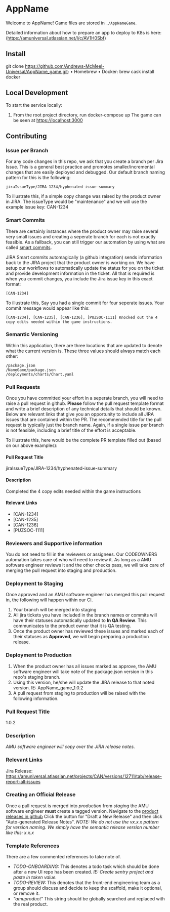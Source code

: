 # AppName

Welcome to AppName! Game files are stored in `./AppNameGame`.

Detailed information about how to prepare an app to deploy to K8s is here: (https://amuniversal.atlassian.net/l/c/AV1H0Sbf)

## Install

git clone <https://github.com/Andrews-McMeel-Universal/AppName_game.git>:
• Homebrew
• Docker: brew cask install docker

## Local Development

To start the service locally:

1. From the root project directory, run docker-compose up
   The game can be seen at <https://localhost:3000>

## Contributing

### Issue per Branch

For any code changes in this repo, we ask that you create a branch per Jira Issue. This is a general best practice and promotes smaller/incremental changes that are easily deployed and debugged. Our default branch naming pattern for this is the following:

```
jiraIssueType/JIRA-1234/hyphenated-issue-summary
```

To illustrate this, if a simple copy change was raised by the product owner in JIRA. The issueType would be "maintenance" and we will use the example issue key: CAN-1234

### Smart Commits

There are certainly instances where the product owner may raise several very small issues and creating a seperate branch for each is not exactly feasible. As a fallback, you can still trigger our automation by using what are called [smart commits](https://confluence.atlassian.com/fisheye/using-smart-commits-960155400.html).

JIRA Smart commits automagically (a github integration) sends information back to the JIRA project that the product owner is working on. We have setup our workflows to automatically update the status for you on the ticket and provide development information in the ticket. All that is required is when you commit changes, you include the Jira issue key in this exact format:

```
[CAN-1234]
```

To illustrate this, Say you had a single commit for four seperate issues. Your commit message would appear like this:

```
[CAN-1234], [CAN-1235], [CAN-1236], [PUZSOC-1111] Knocked out the 4 copy edits needed within the game instructions.
```

### Semantic Versioning

Within this application, there are three locations that are updated to denote what the current version is. These three values should always match each other:

```
/package.json
/NameGame/package.json
/deployments/charts/Chart.yaml
```

### Pull Requests

Once you have committed your effort in a seperate branch, you will need to raise a pull request in github. **Please** follow the pull request template format and write a brief description of any technical details that should be known. Below are relevant links that give you an opportunity to include all JIRA issues that are contained within the PR. The recommended title for the pull request is typically just the branch name. Again, if a single issue per branch is not feasible, including a brief title of the effort is acceptable.

To illustrate this, here would be the complete PR template filled out (based on our above examples):

#### Pull Request Title

jiraIssueType/JIRA-1234/hyphenated-issue-summary

#### Description

Completed the 4 copy edits needed within the game instructions

#### Relevant Links

- [CAN-1234]
- [CAN-1235]
- [CAN-1236]
- [PUZSOC-1111]

### Reviewers and Supportive information

You do not need to fill in the reviewers or assignees. Our CODEOWNERS automation takes care of who will need to review it. As long as a AMU software engineer reviews it and the other checks pass, we will take care of merging the pull request into staging and production.

### Deployment to Staging

Once approved and an AMU software engineer has merged this pull request in, the following will happen within our CI.

1. Your branch will be merged into staging
2. All jira tickets you have included in the branch names or commits will have their statuses automatically updated to **In QA Review**. This communicates to the product owner that it is QA testing.
3. Once the product owner has reviewed these issues and marked each of their statuses as **Approved**, we will begin preparing a production release.

### Deployment to Production

1. When the product owner has all issues marked as approve, the AMU software engineer will take note of the package.json version in this repo's staging branch.
2. Using this version, he/she will update the JIRA release to that noted version. IE: AppName_game_1.0.2
3. A pull request from staging to production will be raised with the following information.

### Pull Request Title

1.0.2

### Description

_AMU software engineer will copy over the JIRA release notes._

### Relevant Links

Jira Release: <https://amuniversal.atlassian.net/projects/CAN/versions/12711/tab/release-report-all-issues>

### Creating an Official Release

Once a pull request is merged into _production_ from _staging_ the AMU software engineer **must** create a tagged version. Navigate to the [product releases in github](https://github.com/Andrews-McMeel-Universal/AppName_game/releases) Click the button for "Draft a New Release" and then click "Auto-generated Release Notes". _NOTE: We do not use the vx.x.x pattern for version naming. We simply have the semantic release version number like this: x.x.x_

### Template References

There are a few commented references to take note of.

- _TODO-ONBOARDING:_ This denotes a todo task which should be done after a new UI repo has been created. _IE: Create sentry project and paste in token value._
- _TODO-REVIEW:_ This denotes that the front-end engineering team as a group should discuss and decide to keep the scaffold, make it optional, or remove it.
- _"amuproduct"_ This string should be globally searched and replaced with the real product.

